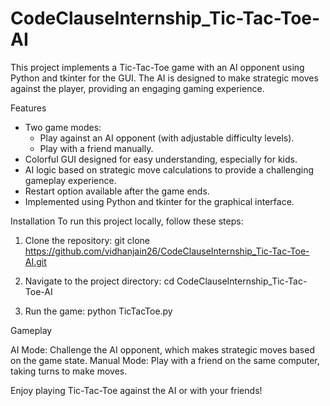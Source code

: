 # CodeClauseInternship_Tic-Tac-Toe-AI
This project implements a Tic-Tac-Toe game with an AI opponent using Python and tkinter for the GUI. The AI is designed to make strategic moves against the player, providing an engaging gaming experience.

Features
- Two game modes:
  - Play against an AI opponent (with adjustable difficulty levels).
  - Play with a friend manually.
- Colorful GUI designed for easy understanding, especially for kids.
- AI logic based on strategic move calculations to provide a challenging gameplay experience.
- Restart option available after the game ends.
- Implemented using Python and tkinter for the graphical interface.

Installation
To run this project locally, follow these steps:

1. Clone the repository:
   git clone https://github.com/vidhanjain26/CodeClauseInternship_Tic-Tac-Toe-AI.git

2. Navigate to the project directory:
   cd CodeClauseInternship_Tic-Tac-Toe-AI

3. Run the game:
   python TicTacToe.py

Gameplay

AI Mode: Challenge the AI opponent, which makes strategic moves based on the game state.
Manual Mode: Play with a friend on the same computer, taking turns to make moves.


Enjoy playing Tic-Tac-Toe against the AI or with your friends!
